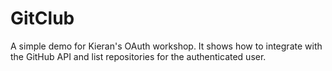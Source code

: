 # GitClub

A simple demo for Kieran's OAuth workshop. It shows how to integrate with the GitHub API and list repositories for the authenticated user.
